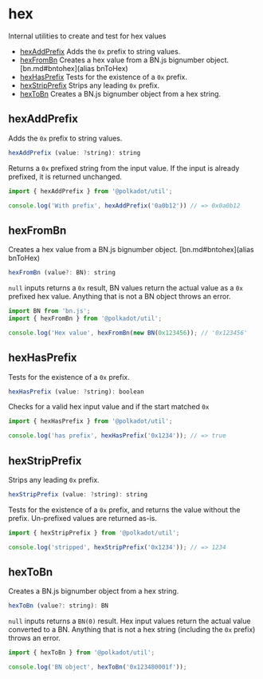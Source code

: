 # hex

Internal utilities to create and test for hex values 

- [hexAddPrefix](#hexaddprefix) Adds the `0x` prefix to string values.
- [hexFromBn](#hexfrombn) Creates a hex value from a BN.js bignumber object. [bn.md#bntohex](alias bnToHex)
- [hexHasPrefix](#hexhasprefix) Tests for the existence of a `0x` prefix.
- [hexStripPrefix](#hexstripprefix) Strips any leading `0x` prefix.
- [hexToBn](#hextobn) Creates a BN.js bignumber object from a hex string.

## hexAddPrefix

Adds the `0x` prefix to string values.

```js
hexAddPrefix (value: ?string): string
```


Returns a `0x` prefixed string from the input value. If the input is already prefixed, it is returned unchanged.

```js
import { hexAddPrefix } from '@polkadot/util';

console.log('With prefix', hexAddPrefix('0a0b12')) // => 0x0a0b12
```

## hexFromBn

Creates a hex value from a BN.js bignumber object. [bn.md#bntohex](alias bnToHex)

```js
hexFromBn (value?: BN): string
```


`null` inputs returns a `0x` result, BN values return the actual value as a `0x` prefixed hex value. Anything that is not a BN object throws an error.

```js
import BN from 'bn.js';
import { hexFromBn } from '@polkadot/util';

console.log('Hex value', hexFromBn(new BN(0x123456)); // '0x123456'
```

## hexHasPrefix

Tests for the existence of a `0x` prefix.

```js
hexHasPrefix (value: ?string): boolean
```


Checks for a valid hex input value and if the start matched `0x`

```js
import { hexHasPrefix } from '@polkadot/util';

console.log('has prefix', hexHasPrefix('0x1234')); // => true
```

## hexStripPrefix

Strips any leading `0x` prefix.

```js
hexStripPrefix (value: ?string): string
```


Tests for the existence of a `0x` prefix, and returns the value without the prefix. Un-prefixed values are returned as-is.

```js
import { hexStripPrefix } from '@polkadot/util';

console.log('stripped', hexStripPrefix('0x1234')); // => 1234
```

## hexToBn

Creates a BN.js bignumber object from a hex string.

```js
hexToBn (value?: string): BN
```


`null` inputs returns a `BN(0)` result. Hex input values return the actual value converted to a BN. Anything that is not a hex string (including the `0x` prefix) throws an error.

```js
import { hexToBn } from '@polkadot/util';

console.log('BN object', hexToBn('0x123480001f'));
```